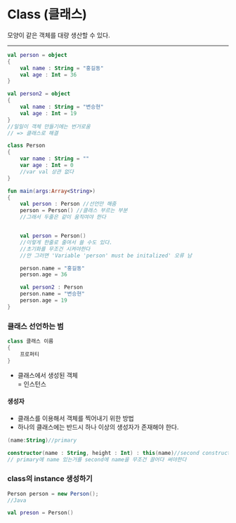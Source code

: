 # Class (클래스)
 모양이 같은 객체를 대량 생산할 수 있다. <hr>

 ```kotlin
 val person = object
 {
     val name : String = "홍길동"
     val age : Int = 36
 }

 val person2 = object
 {
     val name : String = "변승현"
     val age : Int = 19
 }
 //일일이 객체 만들기에는 번거로움
// => 클래스로 해결
```

```kotlin
class Person
{
    var name : String = ""
    var age : Int = 0
    //var val 상관 없다
}

fun main(args:Array<String>)
{
    val person : Person //선언만 해줌
    person = Person() //클래스 부르는 부분 
    //그래서 두줄은 같이 움직여야 한다


    val person = Person()
    //이렇게 한줄로 줄여서 쓸 수도 있다.
    //초기화를 무조건 시켜야한다
    //안 그러면 'Variable 'person' must be initalized' 오류 남

    person.name = "홍길동"
    person.age = 36

    val person2 : Person
    person.name = "변승현"
    person.age = 19
}
```

### 클래스 선언하는 범
```kotlin
class 클래스 이름
{
    프로퍼티
}
```

- 클래스에서 생성된 객체   
  = 인스턴스


#### 생성자

- 클래스를 이용해서 객체를 찍어내기 위한 방법
- 하나의 클래스에는 반드시 하나 이상의 생성자가 존재해야 한다.


```kotlin
(name:String)//primary

constructor(name : String, height : Int) : this(name)//second constructor 근데 사용 잘 안 함;;
// primary에 name 있는거를 second에 name을 무조건 끌어다 써야한다
```

### class의 instance 생성하기
```java
Person person = new Person();
//Java
```

```kotlin
val preson = Person()
```



